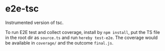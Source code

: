 # e2e-tsc

Instrumented version of tsc.

To run E2E test and collect coverage, install by `npm install`, put the TS file in the root dir as `source.ts` and run `hereby test-e2e`. The coverage would be available in `coverage/` and the outcome `final.js`.
